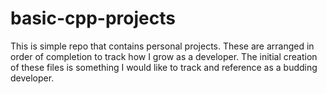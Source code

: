 # basic-cpp-projects

This is  simple repo that contains personal projects. These are arranged in order of completion to track how I grow as a developer. The initial creation of these files is something I would like to track and reference as a budding developer.
